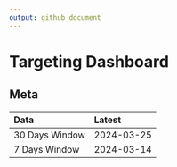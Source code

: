 ```yaml
---
output: github_document
---
```


# Targeting Dashboard



## Meta


|Data           |Latest     |
|:--------------|:----------|
|30 Days Window |2024-03-25 |
|7 Days Window  |2024-03-14 |
